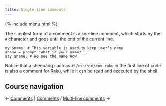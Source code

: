 ```yaml
---
title: Single-line comments
---
```


{% include menu.html %}

The simplest form of a comment is a one-line comment, which starts by the `#` character and goes until the end of the current line.

    my $name; # This variable is used to keep user’s name
    $name = prompt 'What is your name? ';
    say $name; # We see the name now

Notice that a sheebang such as `#!/usr/bin/env raku` in the first line of code is also a comment for Raku, while it can be read and executed by the shell.

## Course navigation

← [Comments](/raku-course/comments) | [Comments](/raku-course/comments) / [Multi-line comments](/raku-course/comments/multi-line)  →
